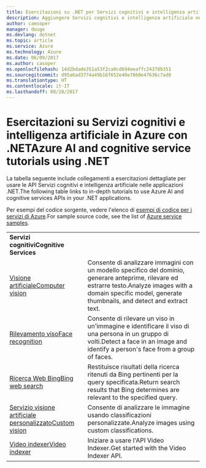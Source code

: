 ```yaml
---
title: Esercitazioni su .NET per Servizi cognitivi e intelligenza artificiale in Azure | Microsoft Docs
description: Aggiungere Servizi cognitivi e intelligenza artificiale nell'app .NET con i servizi di Microsoft Azure.
author: camsoper
manager: douge
ms.devlang: dotnet
ms.topic: article
ms.service: Azure
ms.technology: Azure
ms.date: 06/09/2017
ms.author: casoper
ms.openlocfilehash: 14d2bdade351a53f2ca0cd694eeaffc24378b351
ms.sourcegitcommit: d95a6ad3774a49b16f652e40e7860e47636c7ad0
ms.translationtype: HT
ms.contentlocale: it-IT
ms.lasthandoff: 08/28/2017
---
```

# <a name="azure-ai-and-cognitive-service-tutorials-using-net"></a><span data-ttu-id="8798f-103">Esercitazioni su Servizi cognitivi e intelligenza artificiale in Azure con .NET</span><span class="sxs-lookup"><span data-stu-id="8798f-103">Azure AI and cognitive service tutorials using .NET</span></span>

<span data-ttu-id="8798f-104">La tabella seguente include collegamenti a esercitazioni dettagliate per usare le API Servizi cognitivi e intelligenza artificiale nelle applicazioni .NET.</span><span class="sxs-lookup"><span data-stu-id="8798f-104">The following table links to in-depth tutorials to use Azure AI and cognitive services APIs in your .NET applications.</span></span> 

<span data-ttu-id="8798f-105">Per esempi del codice sorgente, vedere l'elenco di [esempi di codice per i servizi di Azure](https://azure.microsoft.com/resources/samples/?platform=dotnet).</span><span class="sxs-lookup"><span data-stu-id="8798f-105">For sample source code, see the list of [Azure service samples](https://azure.microsoft.com/resources/samples/?platform=dotnet).</span></span>

| | |
|---|---|
| <span data-ttu-id="8798f-106">**Servizi cognitivi**</span><span class="sxs-lookup"><span data-stu-id="8798f-106">**Cognitive Services**</span></span>| |
| <span data-ttu-id="8798f-107">[Visione artificiale][1]</span><span class="sxs-lookup"><span data-stu-id="8798f-107">[Computer vision][1]</span></span> | <span data-ttu-id="8798f-108">Consente di analizzare immagini con un modello specifico del dominio, generare anteprime, rilevare ed estrarre testo.</span><span class="sxs-lookup"><span data-stu-id="8798f-108">Analyze images with a domain specific model, generate thumbnails, and detect and extract text.</span></span> | 
| <span data-ttu-id="8798f-109">[Rilevamento viso][2]</span><span class="sxs-lookup"><span data-stu-id="8798f-109">[Face recognition][2]</span></span> | <span data-ttu-id="8798f-110">Consente di rilevare un viso in un'immagine e identificare il viso di una persona in un gruppo di volti.</span><span class="sxs-lookup"><span data-stu-id="8798f-110">Detect a face in an image and identify a person's face from a group of faces.</span></span> | 
| <span data-ttu-id="8798f-111">[Ricerca Web Bing][3]</span><span class="sxs-lookup"><span data-stu-id="8798f-111">[Bing web search][3]</span></span>| <span data-ttu-id="8798f-112">Restituisce risultati della ricerca ritenuti da Bing pertinenti per la query specificata.</span><span class="sxs-lookup"><span data-stu-id="8798f-112">Return search results that Bing determines are relevant to the specified query.</span></span> |
| <span data-ttu-id="8798f-113">[Servizio visione artificiale personalizzato][4]</span><span class="sxs-lookup"><span data-stu-id="8798f-113">[Custom vision][4]</span></span> | <span data-ttu-id="8798f-114">Consente di analizzare le immagine usando classificazioni personalizzate.</span><span class="sxs-lookup"><span data-stu-id="8798f-114">Analyze images using custom classifications.</span></span> |
| <span data-ttu-id="8798f-115">[Video indexer][5]</span><span class="sxs-lookup"><span data-stu-id="8798f-115">[Video indexer][5]</span></span> | <span data-ttu-id="8798f-116">Iniziare a usare l'API Video Indexer.</span><span class="sxs-lookup"><span data-stu-id="8798f-116">Get started with the Video Indexer API.</span></span>|

[1]: /azure/cognitive-services/computer-vision/tutorials/csharptutorial
[2]: /azure/cognitive-services/face/tutorials/faceapiincsharptutorial
[3]: /azure/cognitive-services/bing-web-search/csharp-ranking-tutorial
[4]: /azure/cognitive-services/custom-vision-service/csharp-tutorial
[5]: /azure/cognitive-services/video-indexer/video-indexer-use-apis

